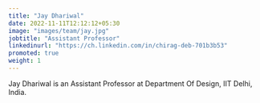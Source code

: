 ```yaml
---
title: "Jay Dhariwal"
date: 2022-11-11T12:12:12+05:30
image: "images/team/jay.jpg"
jobtitle: "Assistant Professor"
linkedinurl: "https://ch.linkedin.com/in/chirag-deb-701b3b53"
promoted: true
weight: 1
---
```


Jay Dhariwal is an Assistant Professor at Department Of Design, IIT Delhi, India.
